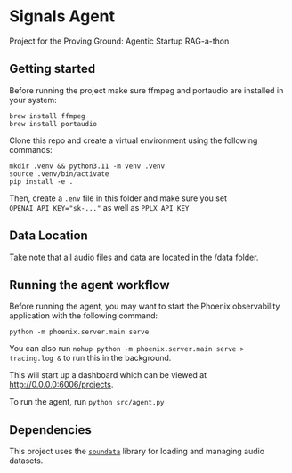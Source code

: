# Signals Agent
Project for the Proving Ground: Agentic Startup RAG-a-thon

## Getting started
Before running the project make sure ffmpeg and portaudio are installed in your system:
```
brew install ffmpeg
brew install portaudio
```

Clone this repo and create a virtual environment using the following commands:
```
mkdir .venv && python3.11 -m venv .venv
source .venv/bin/activate
pip install -e .
```

Then, create a `.env` file in this folder and make sure you set `OPENAI_API_KEY="sk-..."` as well as `PPLX_API_KEY`

## Data Location
Take note that all audio files and data are located in the /data folder.

## Running the agent workflow
Before running the agent, you may want to start the Phoenix observability application with the following command:
```
python -m phoenix.server.main serve
```

You can also run `nohup python -m phoenix.server.main serve > tracing.log &` to run this in the background.

This will start up a dashboard which can be viewed at http://0.0.0.0:6006/projects.

To run the agent, run `python src/agent.py`

## Dependencies

This project uses the [`soundata`](https://github.com/soundata/soundata) library for loading and managing audio datasets.

